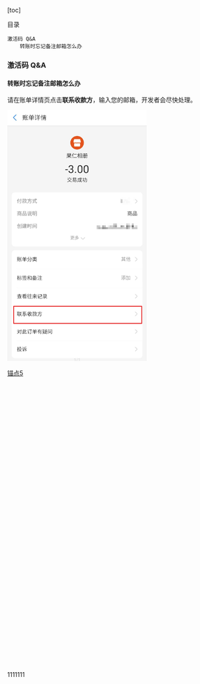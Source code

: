 [toc]

目录

```
激活码 Q&A
	转账时忘记备注邮箱怎么办
```

### 激活码 Q&A

#### 转账时忘记备注邮箱怎么办

请在账单详情页点击**联系收款方**，输入您的邮箱，开发者会尽快处理。

<img src="../imgs/Screenshot_2020-06-06-09-51-39-921.png" width="320"/>



<a href="#5F">锚点5</a>

</br></br></br></br></br></br></br></br></br></br></br></br></br></br></br></br></br></br></br></br></br></br></br></br></br></br></br></br></br></br></br></br></br></br></br></br></br></br>

<a name="5F">1111111</a>

